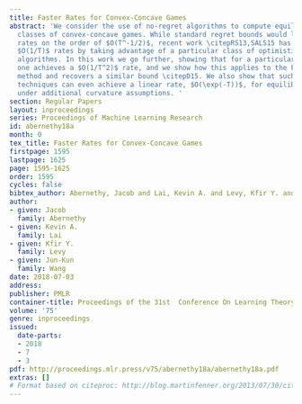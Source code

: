 ```yaml
---
title: Faster Rates for Convex-Concave Games
abstract: 'We consider the use of no-regret algorithms to compute equilibria for particular
  classes of convex-concave games. While standard regret bounds would lead to convergence
  rates on the order of $O(T^-1/2)$, recent work \citepRS13,SALS15 has established
  $O(1/T)$ rates by taking advantage of a particular class of optimistic prediction
  algorithms. In this work we go further, showing that for a particular class of games
  one achieves a $O(1/T^2)$ rate, and we show how this applies to the Frank-Wolfe
  method and recovers a similar bound \citepD15. We also show that such no-regret
  techniques can even achieve a linear rate, $O(\exp(-T))$, for equilibrium computation
  under additional curvature assumptions. '
section: Regular Papers
layout: inproceedings
series: Proceedings of Machine Learning Research
id: abernethy18a
month: 0
tex_title: Faster Rates for Convex-Concave Games
firstpage: 1595
lastpage: 1625
page: 1595-1625
order: 1595
cycles: false
bibtex_author: Abernethy, Jacob and Lai, Kevin A. and Levy, Kfir Y. and Wang, Jun-Kun
author:
- given: Jacob
  family: Abernethy
- given: Kevin A.
  family: Lai
- given: Kfir Y.
  family: Levy
- given: Jun-Kun
  family: Wang
date: 2018-07-03
address: 
publisher: PMLR
container-title: Proceedings of the 31st  Conference On Learning Theory
volume: '75'
genre: inproceedings
issued:
  date-parts:
  - 2018
  - 7
  - 3
pdf: http://proceedings.mlr.press/v75/abernethy18a/abernethy18a.pdf
extras: []
# Format based on citeproc: http://blog.martinfenner.org/2013/07/30/citeproc-yaml-for-bibliographies/
---
```

